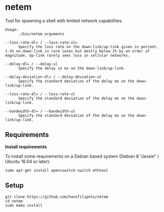# netem
Tool for spawning a shell with limited network capabilities.

```
Usage:
      ./bin/netem arguments

--loss-rate-dl= / --loss-rate-ul=
      Specify the loss rate on the down-link/up-link given in percent. 1-3% on down-link in rare cases but mostly below 1% by an order of magnitude. Up-link rarely sees loss in cellular networks.

--delay-dl= / --delay-ul
      Specify the delay in ms on the down-link/up-link.

--delay-deviation-dl= / --delay-deviation-ul
      Specify the standard deviation of the delay ms on the down-link/up-link.

--loss-rate-dl= / --loss-rate-ul
      Specify the standard deviation of the delay ms on the down-link/up-link.

--bandwidth-dl= / --bandwidth-ul
      Specify the standard deviation of the delay ms on the down-link/up-link.

```

## Requirements

**Install requirements**

To install some requirements on a Debian based system (Debian 8 "Jessie" / Ubuntu 16.04 or later):

```
sudo apt-get install openvswitch-switch ethtool
```

## Setup

```
git clone https://github.com/hansfilipelo/netem
cd netem
sudo make install
```


